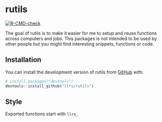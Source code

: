 
# rutils

<!-- badges: start -->
[![R-CMD-check](https://github.com/llrs/rutils/actions/workflows/R-CMD-check.yaml/badge.svg)](https://github.com/llrs/rutils/actions/workflows/R-CMD-check.yaml)
<!-- badges: end -->

The goal of rutils is to make it easier for me to setup and reuse functions across computers and jobs.
This packages is not intended to be used by other people but you might find interesting snippets, functions or code.

## Installation

You can install the development version of rutils from [GitHub](https://github.com/) with:

``` r
# install.packages("devtools")
devtools::install_github("llrs/rutils")
```

## Style

Exported functions start with `llrs_`
